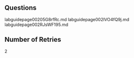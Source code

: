 ## Questions
labguidepage00205G8rfRc.md
labguidepage002lVO4fQ9j.md
labguidepage002RJsWF195.md

## Number of Retries
2
